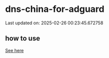 # dns-china-for-adguard

Last updated on: 2025-02-26 00:23:45.672758

## how to use

[See here](https://github.com/AdguardTeam/AdGuardHome/wiki/Configuration#upstreams-from-file)